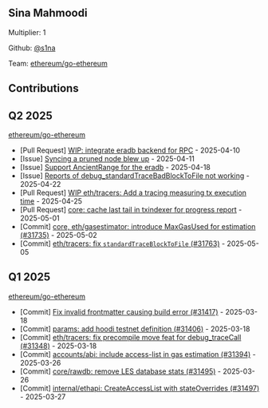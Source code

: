 
## Sina Mahmoodi
Multiplier: 1

Github: [@s1na](https://github.com/s1na)

Team: [ethereum/go-ethereum](https://github.com/ethereum/go-ethereum/pulls?q=is%3Apr+author%3As1na+)

## Contributions

## Q2 2025


[ethereum/go-ethereum](https://github.com/ethereum/go-ethereum)
* [Pull Request] [WIP: integrate eradb backend for RPC](https://github.com/ethereum/go-ethereum/pull/31604) - 2025-04-10
* [Issue] [Syncing a pruned node blew up](https://github.com/ethereum/go-ethereum/issues/31616) - 2025-04-11
* [Issue] [Support AncientRange for the eradb](https://github.com/ethereum/go-ethereum/issues/31670) - 2025-04-18
* [Issue] [Reports of debug_standardTraceBadBlockToFile not working](https://github.com/ethereum/go-ethereum/issues/31694) - 2025-04-22
* [Pull Request] [WIP eth/tracers: Add a tracing measuring tx execution time](https://github.com/ethereum/go-ethereum/pull/31713) - 2025-04-25
* [Pull Request] [core: cache last tail in txindexer for progress report](https://github.com/ethereum/go-ethereum/pull/31752) - 2025-05-01
* [Commit] [core, eth/gasestimator: introduce MaxGasUsed for estimation (#31735)](https://github.com/ethereum/go-ethereum/commit/79807bc3b16ee1dadb506c87917fcf042d4e186d) - 2025-05-02
* [Commit] [eth/tracers: fix `standardTraceBlockToFile` (#31763)](https://github.com/ethereum/go-ethereum/commit/7705d13ed492a6291b2d7aa7f7c15b70749e9a65) - 2025-05-05
## Q1 2025

[ethereum/go-ethereum](https://github.com/ethereum/go-ethereum)
* [Commit] [Fix invalid frontmatter causing build error (#31417)](https://github.com/ethereum/go-ethereum/commit/c11489ef3b1c80784961ef54ac29e7a931434697) - 2025-03-18
* [Commit] [params: add hoodi testnet definition (#31406)](https://github.com/ethereum/go-ethereum/commit/668118bfe12b32c1c0f74878d18806c099426b82) - 2025-03-18
* [Commit] [eth/tracers: fix precompile move feat for debug_traceCall (#31348)](https://github.com/ethereum/go-ethereum/commit/40ad6bedf6cb4cb36851a713720ee81b095f2592) - 2025-03-18
* [Commit] [accounts/abi: include access-list in gas estimation (#31394)](https://github.com/ethereum/go-ethereum/commit/a82303f4e3cedcebe31540a53dde4f24fc93da80) - 2025-03-26
* [Commit] [core/rawdb: remove LES database stats (#31495)](https://github.com/ethereum/go-ethereum/commit/5b4a74349372402fac545db7a7f80812a40b1b2b) - 2025-03-26
* [Commit] [internal/ethapi: CreateAccessList with stateOverrides (#31497)](https://github.com/ethereum/go-ethereum/commit/6143c350ae1ecf3330678be02b4c2745bb6b8134) - 2025-03-27
